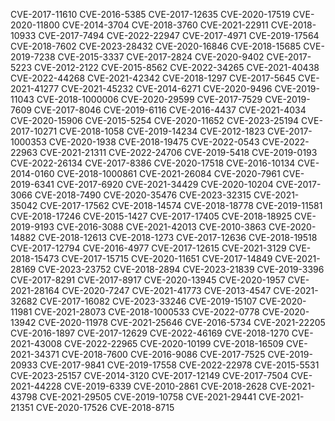 CVE-2017-11610
CVE-2016-5385
CVE-2017-12635
CVE-2020-17519
CVE-2020-11800
CVE-2014-3704
CVE-2018-3760
CVE-2021-22911
CVE-2018-10933
CVE-2017-7494
CVE-2022-22947
CVE-2017-4971
CVE-2019-17564
CVE-2018-7602
CVE-2023-28432
CVE-2020-16846
CVE-2018-15685
CVE-2019-7238
CVE-2015-3337
CVE-2017-2824
CVE-2020-9402
CVE-2017-5223
CVE-2012-2122
CVE-2015-8562
CVE-2022-34265
CVE-2021-40438
CVE-2022-44268
CVE-2021-42342
CVE-2018-1297
CVE-2017-5645
CVE-2021-41277
CVE-2021-45232
CVE-2014-6271
CVE-2020-9496
CVE-2019-11043
CVE-2018-1000006
CVE-2020-29599
CVE-2017-7529
CVE-2019-7609
CVE-2017-8046
CVE-2019-6116
CVE-2016-4437
CVE-2021-4034
CVE-2020-15906
CVE-2015-5254
CVE-2020-11652
CVE-2023-25194
CVE-2017-10271
CVE-2018-1058
CVE-2019-14234
CVE-2012-1823
CVE-2017-1000353
CVE-2020-1938
CVE-2018-19475
CVE-2022-0543
CVE-2022-22963
CVE-2021-21311
CVE-2022-24706
CVE-2019-5418
CVE-2019-0193
CVE-2022-26134
CVE-2017-8386
CVE-2020-17518
CVE-2016-10134
CVE-2014-0160
CVE-2018-1000861
CVE-2021-26084
CVE-2020-7961
CVE-2019-6341
CVE-2017-6920
CVE-2021-34429
CVE-2020-10204
CVE-2017-3066
CVE-2018-7490
CVE-2020-35476
CVE-2023-32315
CVE-2021-35042
CVE-2017-17562
CVE-2018-14574
CVE-2018-18778
CVE-2019-11581
CVE-2018-17246
CVE-2015-1427
CVE-2017-17405
CVE-2018-18925
CVE-2019-9193
CVE-2016-3088
CVE-2021-42013
CVE-2010-3863
CVE-2020-14882
CVE-2018-12613
CVE-2018-1273
CVE-2017-12636
CVE-2018-19518
CVE-2017-12794
CVE-2016-4977
CVE-2017-12615
CVE-2021-3129
CVE-2018-15473
CVE-2017-15715
CVE-2020-11651
CVE-2017-14849
CVE-2021-28169
CVE-2023-23752
CVE-2018-2894
CVE-2023-21839
CVE-2019-3396
CVE-2017-8291
CVE-2017-8917
CVE-2020-13945
CVE-2020-1957
CVE-2021-28164
CVE-2020-7247
CVE-2021-41773
CVE-2013-4547
CVE-2021-32682
CVE-2017-16082
CVE-2023-33246
CVE-2019-15107
CVE-2020-11981
CVE-2021-28073
CVE-2018-1000533
CVE-2022-0778
CVE-2020-13942
CVE-2020-11978
CVE-2021-25646
CVE-2016-5734
CVE-2021-22205
CVE-2016-1897
CVE-2017-12629
CVE-2022-46169
CVE-2018-1270
CVE-2021-43008
CVE-2022-22965
CVE-2020-10199
CVE-2018-16509
CVE-2021-34371
CVE-2018-7600
CVE-2016-9086
CVE-2017-7525
CVE-2019-20933
CVE-2017-9841
CVE-2019-17558
CVE-2022-22978
CVE-2015-5531
CVE-2023-25157
CVE-2014-3120
CVE-2017-12149
CVE-2017-7504
CVE-2021-44228
CVE-2019-6339
CVE-2010-2861
CVE-2018-2628
CVE-2021-43798
CVE-2021-29505
CVE-2019-10758
CVE-2021-29441
CVE-2021-21351
CVE-2020-17526
CVE-2018-8715
